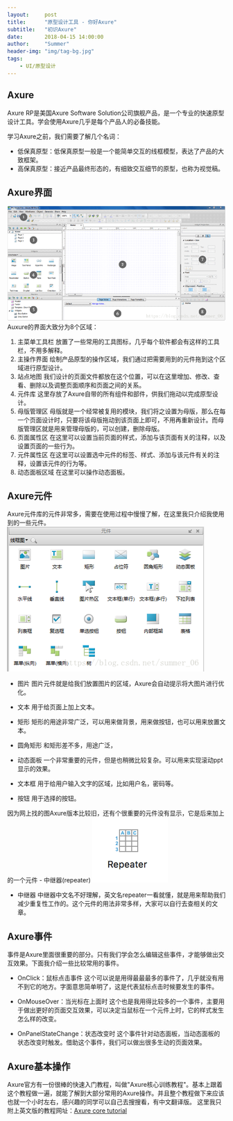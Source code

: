 ```yaml
---
layout:     post
title:      "原型设计工具 - 你好Axure"
subtitle:   "初识Axure"
date:       2018-04-15 14:00:00
author:     "Summer"
header-img: "img/tag-bg.jpg"
tags:
    - UI/原型设计
---
```


## Axure
Axure RP是美国Axure Software Solution公司旗舰产品，是一个专业的快速原型设计工具。学会使用Axure几乎是每个产品人的必备技能。

学习Axure之前，我们需要了解几个名词：

- 低保真原型：低保真原型一般是一个能简单交互的线框模型，表达了产品的大致框架。
- 高保真原型：接近产品最终形态的，有细致交互细节的原型，也称为视觉稿。

## Axure界面
![68747470733a2f2f696d672d626c6f672e6373646e2e6e65742f32303138303431353130313830393538363f77617465726d61726b2f322f746578742f6148523063484d364c7939696247396e4c6d4e7a5a473475626d56304c334e316257316c636c38774e673d3d2f666f6e742f3561364c354c32542f](/assets/68747470733a2f2f696d672d626c6f672e6373646e2e6e65742f32303138303431353130313830393538363f77617465726d61726b2f322f746578742f6148523063484d364c7939696247396e4c6d4e7a5a473475626d56304c334e316257316c636c38774e673d3d2f666f6e742f3561364c354c32542f.png)
Auxure的界面大致分为8个区域：
1. 主菜单工具栏
放置了一些常用的工具图标，几乎每个软件都会有这样的工具栏，不用多解释。
2. 主操作界面
绘制产品原型的操作区域，我们通过把需要用到的元件拖到这个区域进行原型设计。
3. 站点地图
我们设计的页面文件都放在这个位置，可以在这里增加、修改、查看、删除以及调整页面顺序和页面之间的关系。
4. 元件库
这里存放了Axure自带的所有组件和部件，供我们拖动以完成原型设计。
5. 母版管理区
母版就是一个经常被复用的模块，我们将之设置为母版，那么在每一个页面设计时，只要将该母版拖动到该页面上即可，不用再重新设计。而母版管理区就是用来管理母版的，可以创建，删除母版。
6. 页面属性区
在这里可以设置当前页面的样式，添加与该页面有关的注释，以及设置页面的一些行为。
7. 元件属性区
在这里可以设置选中元件的标签、样式、添加与该元件有关的注释，设置该元件的行为等。
8. 动态面板区域
在这里可以操作动态面板。

## Axure元件
Axure元件库的元件非常多，需要在使用过程中慢慢了解，在这里我只介绍我使用到的一些元件。
![68747470733a2f2f696d672d626c6f672e6373646e2e6e65742f323031383034313531303335313435393f77617465726d61726b2f322f746578742f6148523063484d364c7939696247396e4c6d4e7a5a473475626d56304c334e316257316c636c38774e673d3d2f666f6e742f3561364c354c32542f66](/assets/68747470733a2f2f696d672d626c6f672e6373646e2e6e65742f323031383034313531303335313435393f77617465726d61726b2f322f746578742f6148523063484d364c7939696247396e4c6d4e7a5a473475626d56304c334e316257316c636c38774e673d3d2f666f6e742f3561364c354c32542f66.png)

- 图片
图片元件就是给我们放置图片的区域，Axure会自动提示将大图片进行优化。

- 文本
用于给页面上加上文本。

- 矩形
矩形的用途非常广泛，可以用来做背景，用来做按钮，也可以用来放置文本。

- 圆角矩形
和矩形差不多，用途广泛，

- 动态面板
一个非常重要的元件，但是也稍微比较复杂。可以用来实现滚动ppt显示的效果。

- 文本框
用于给用户输入文字的区域，比如用户名，密码等。

- 按钮
用于选择的按钮。

因为网上找的图Axure版本比较旧，还有个很重要的元件没有显示，它是后来加上的一个元件 - 中继器(repeater)
![68747470733a2f2f696d672d626c6f672e6373646e2e6e65742f32303138303431353130353431333334363f77617465726d61726b2f322f746578742f6148523063484d364c7939696247396e4c6d4e7a5a473475626d56304c334e316257316c636c38774e673d3d2f666f6e742f3561364c354c32542f](/assets/68747470733a2f2f696d672d626c6f672e6373646e2e6e65742f32303138303431353130353431333334363f77617465726d61726b2f322f746578742f6148523063484d364c7939696247396e4c6d4e7a5a473475626d56304c334e316257316c636c38774e673d3d2f666f6e742f3561364c354c32542f.png)

- 中继器
中继器中文名不好理解，英文名repeater一看就懂，就是用来帮助我们减少重复性工作的。这个元件的用法非常多样，大家可以自行去查相关的文章。

## Axure事件
事件是Axure里面很重要的部分。只有我们学会怎么编辑这些事件，才能够做出交互效果。下面我介绍一些比较常用的事件。

- OnClick：鼠标点击事件
这个可以说是用得最最最多的事件了，几乎就没有用不到它的地方。字面意思简单明了，这是代表鼠标点击时候要发生的事件。

- OnMouseOver：当光标在上面时
这个也是我用得比较多的一个事件，主要用于做出更好的页面交互效果，可以决定当鼠标在一个元件上时，它的样式发生怎么样的改变。

- OnPanelStateChange：状态改变时
这个事件针对动态面板，当动态面板的状态改变时触发。借助这个事件，我们可以做出很多生动的页面效果。

## Axure基本操作
Axure官方有一份很棒的快速入门教程，叫做"Axure核心训练教程"。基本上跟着这个教程做一遍，就能了解到大部分常用的Axure操作。并且整个教程做下来应该也就一个小时左右，感兴趣的同学可以自己去搜搜看，有中文翻译版。
这里我只附上英文版的教程网址：[Axure core tutorial](https://www.axure.com/support/training/core/1-basics)
